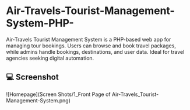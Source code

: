 # Air-Travels-Tourist-Management-System-PHP-
Air-Travels Tourist Management System is a PHP-based web app for managing tour bookings. Users can browse and book travel packages, while admins handle bookings, destinations, and user data. Ideal for travel agencies seeking digital automation.
## 💻 Screenshot

![Homepage](Screen Shots/1_Front Page of Air-Travels_Tourist-Management-System.png)
